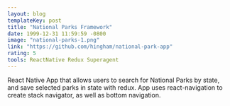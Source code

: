 ```yaml
---
layout: blog
templateKey: post
title: "National Parks Framework"
date: 1999-12-31 11:59:59 -0800
image: "national-parks-1.png"
link: "https://github.com/hingham/national-park-app"
rating: 5
tools: ReactNative Redux Superagent
---
```


React Native App that allows users to search for National Parks by state, and save selected parks in state with redux. App uses react-navigation to create stack navigator, as well as bottom navigation.